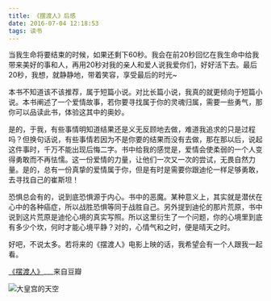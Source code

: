 ```yaml
---
title: 《摆渡人》后感
date: 2016-07-04 12:18:53
tags: 读书
---
```

  当我生命将要结束的时候，如果还剩下60秒。我会在前20秒回忆在我生命中给我带来美好的事和人，再用20秒对我的亲人和爱人说我爱你们，好好活下去。最后20秒，我想，就静静地，带着笑容，享受最后的时光~<!-- more -->
  
  本书不知道该不该推荐，属于短篇小说。对比长篇小说，我真的就更倾向于短篇小说。本书阐述了一个爱情故事，若你要寻找属于你的灵魂归属，需要一些勇气，那你可以品读此书，体验这其中的奥妙。
  
  是的，于我，有些事情明知道结果还是义无反顾地去做，难道我追求的只是过程吗？但换句话说，有些事情若因为不是你要的结果而没有去做，那在那以后，说起这件事时，千万不能出现后悔二字。书中给我的感觉是，爱情会使柔弱的一个人变得勇敢而不再怯懦。这一份爱情的力量，让他们一次又一次的尝试，无畏自然力量。是的，总有一份真挚的爱情属于你，但是有时是需要你跟迪伦一样足够勇敢，去寻找自己的崔斯坦！
  
  恐惧总会有的，说到底恐惧源于内心。书中的恶魔。某种意义上，其实就是潜伏在心中的各种癌症，所以战胜恐惧等同于战胜自己。另外提到迪伦的那片荒原，书中说到这片荒原是迪伦心境的真实写照。所以这里衍生了一个问题，你的心境里到底有多少个坎，何时才能心境平静？对的，心情气和之时，便是晴天之时。
  
  好吧，不说太多。若将来的《摆渡人》电影上映的话，我希望会有一个人跟我一起看。
  
  
  [《摆渡人》](https://book.douban.com/subject/26356948/)___来自豆瓣
  
  ![大皇宫的天空](http://image.robinchan.cn/GrandPalaceSky)